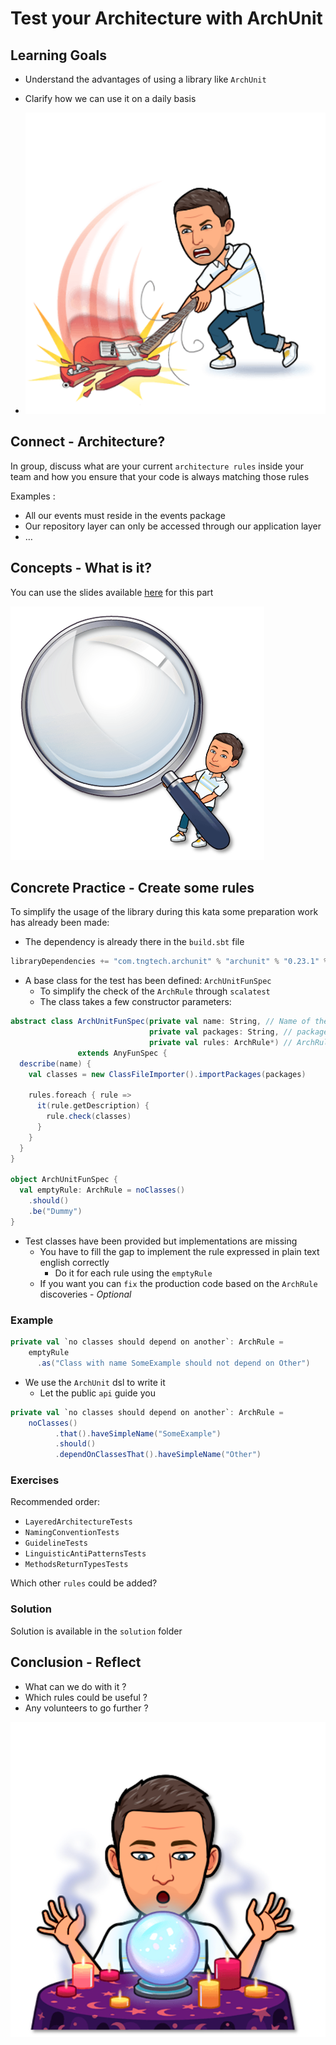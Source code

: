 # Test your Architecture with ArchUnit
## Learning Goals
- Understand the advantages of using a library like `ArchUnit`
- Clarify how we can use it on a daily basis

- ![Architecture tests](img/break.png)

## Connect - Architecture?
In group, discuss what are your current `architecture rules` inside your team and how you ensure that your code is always matching those rules

Examples :
 
- All our events must reside in the events package
- Our repository layer can only be accessed through our application layer
- …

## Concepts - What is it?
You can use the slides available [here](https://speakerdeck.com/thirion/test-your-architecture-with-archunit) for this part

![Zoom](img/zoom.png)

## Concrete Practice - Create some rules
To simplify the usage of the library during this kata some preparation work has already been made:
- The dependency is already there in the `build.sbt` file
```scala
libraryDependencies += "com.tngtech.archunit" % "archunit" % "0.23.1" % Test
```
- A base class for the test has been defined: `ArchUnitFunSpec`
  - To simplify the check of the `ArchRule` through `scalatest`
  - The class takes a few constructor parameters: 

```scala
abstract class ArchUnitFunSpec(private val name: String, // Name of the tests
                               private val packages: String, // packages to inspect from the rules
                               private val rules: ArchRule*) // ArchRule to run -> the ones defined in the class itself 
               extends AnyFunSpec {
  describe(name) {
    val classes = new ClassFileImporter().importPackages(packages)

    rules.foreach { rule =>
      it(rule.getDescription) {
        rule.check(classes)
      }
    }
  }
}

object ArchUnitFunSpec {
  val emptyRule: ArchRule = noClasses()
    .should()
    .be("Dummy")
}
```

- Test classes have been provided but implementations are missing
  - You have to fill the gap to implement the rule expressed in plain text english correctly
    - Do it for each rule using the `emptyRule`
  - If you want you can `fix` the production code based on the `ArchRule` discoveries - *Optional*

### Example
```scala
private val `no classes should depend on another`: ArchRule =
    emptyRule
      .as("Class with name SomeExample should not depend on Other")
```

- We use the `ArchUnit` dsl to write it
  - Let the public `api` guide you

```scala
private val `no classes should depend on another`: ArchRule =
    noClasses()
          .that().haveSimpleName("SomeExample")
          .should()
          .dependOnClassesThat().haveSimpleName("Other")
```

### Exercises

Recommended order:
- `LayeredArchitectureTests`
- `NamingConventionTests`
- `GuidelineTests`
- `LinguisticAntiPatternsTests`
- `MethodsReturnTypesTests`

Which other `rules` could be added?

### Solution
Solution is available in the `solution` folder

## Conclusion - Reflect
- What can we do with it ?
- Which rules could be useful ?
- Any volunteers to go further ?

![Reflect](img/reflect.png)